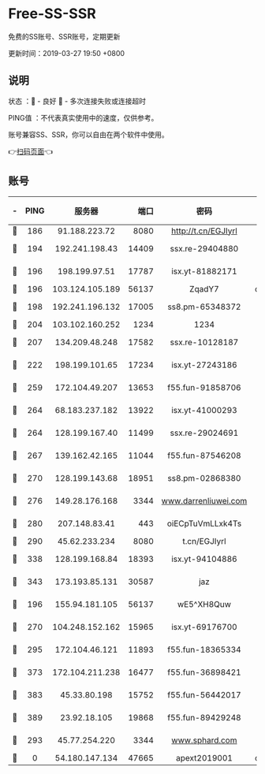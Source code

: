 # Free-SS-SSR

免费的SS账号、SSR账号，定期更新

更新时间：2019-03-27 19:50 +0800

## 说明

状态     ：🙂 - 良好 🙁 - 多次连接失败或连接超时

PING值   ：不代表真实使用中的速度，仅供参考。

账号兼容SS、SSR，你可以自由在两个软件中使用。

👉[扫码页面](https://liesauer.github.io/Free-SS-SSR/)👈

## 账号

|-|PING|服务器|端口|密码|加密方式|区域|
|:----:|:----:|:-----:|-----:|:----:|:----:|:----:|
|🙂|186|91.188.223.72|8080|http://t.cn/EGJIyrl|rc4-md5|RU|
|🙂|194|192.241.198.43|14409|ssx.re-29404880|aes-256-cfb|US|
|🙂|196|198.199.97.51|17787|isx.yt-81882171|aes-256-cfb|US|
|🙂|196|103.124.105.189|56137|ZqadY7|chacha20|US|
|🙂|198|192.241.196.132|17005|ss8.pm-65348372|aes-256-cfb|US|
|🙂|204|103.102.160.252|1234|1234|rc4-md5|JP|
|🙂|207|134.209.48.248|17582|ssx.re-10128187|aes-256-cfb|US|
|🙂|222|198.199.101.65|17234|isx.yt-27243186|aes-256-cfb|US|
|🙂|259|172.104.49.207|13653|f55.fun-91858706|aes-256-cfb|SG|
|🙂|264|68.183.237.182|13922|isx.yt-41000293|aes-256-cfb|SG|
|🙂|264|128.199.167.40|11499|ssx.re-29024691|aes-256-cfb|SG|
|🙂|267|139.162.42.165|11044|f55.fun-87546208|aes-256-cfb|SG|
|🙂|270|128.199.143.68|18951|ss8.pm-02868380|aes-256-cfb|SG|
|🙂|276|149.28.176.168|3344|www.darrenliuwei.com|aes-256-cfb|AU|
|🙂|280|207.148.83.41|443|oiECpTuVmLLxk4Ts|aes-256-cfb|AU|
|🙂|290|45.62.233.234|8080|t.cn/EGJIyrl|rc4-md5|CA|
|🙂|338|128.199.168.84|18393|isx.yt-94104886|aes-256-cfb|SG|
|🙂|343|173.193.85.131|30587|jaz|aes-256-cfb|US|
|🙂|196|155.94.181.105|56137|wE5^XH8Quw|aes-256-cfb|US|
|🙂|270|104.248.152.162|15965|isx.yt-69176700|aes-256-cfb|SG|
|🙂|295|172.104.46.121|11893|f55.fun-18365334|aes-256-cfb|SG|
|🙂|373|172.104.211.238|16477|f55.fun-36898421|aes-256-cfb|US|
|🙂|383|45.33.80.198|15752|f55.fun-56442017|aes-256-cfb|US|
|🙂|389|23.92.18.105|19868|f55.fun-89429248|aes-256-cfb|US|
|🙁|293|45.77.254.220|3344|www.sphard.com|aes-256-cfb|SG|
|🙁|0|54.180.147.134|47665|apext2019001|chacha20|KR|
